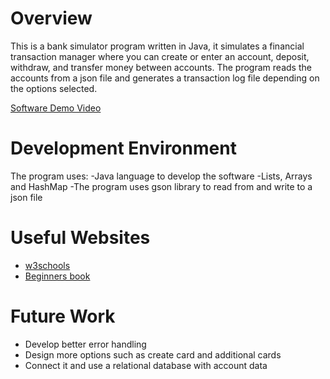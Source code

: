 # Overview

This is a bank simulator program written in Java, it simulates a financial transaction manager where you can create or enter an account,
deposit, withdraw, and transfer money between accounts. The program reads the accounts from a json file and generates a transaction log 
file depending on the options selected.

[Software Demo Video](http://youtube.link.goes.here)

# Development Environment

The program uses: 
-Java language to develop the software 
-Lists, Arrays and HashMap
-The program uses gson library to read from and write to a json file

# Useful Websites

- [w3schools](https://www.w3schools.com/java/default.asp)
- [Beginners book](https://beginnersbook.com/java-collections-tutorials/)

# Future Work

- Develop better error handling
- Design more options such as create card and additional cards
- Connect it and use a relational database with account data